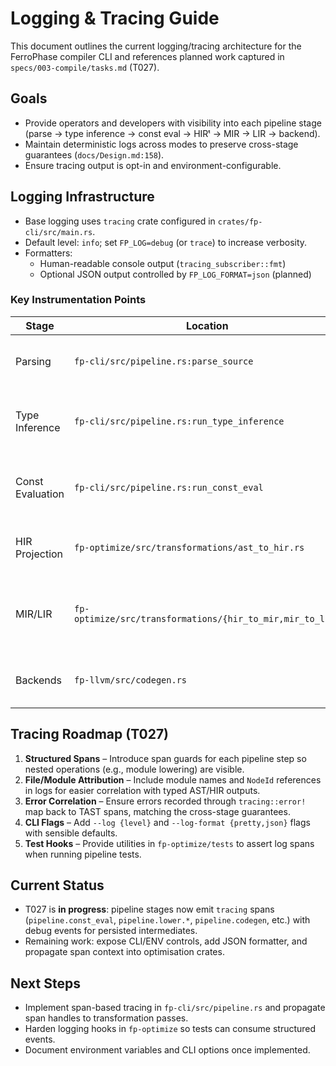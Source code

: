 # Logging & Tracing Guide

This document outlines the current logging/tracing architecture for the FerroPhase compiler CLI and references planned
work captured in `specs/003-compile/tasks.md` (T027).

## Goals

- Provide operators and developers with visibility into each pipeline stage (parse → type inference → const eval → HIRᵗ → MIR → LIR → backend).
- Maintain deterministic logs across modes to preserve cross-stage guarantees (`docs/Design.md:158`).
- Ensure tracing output is opt-in and environment-configurable.

## Logging Infrastructure

- Base logging uses `tracing` crate configured in `crates/fp-cli/src/main.rs`.
- Default level: `info`; set `FP_LOG=debug` (or `trace`) to increase verbosity.
- Formatters:
  - Human-readable console output (`tracing_subscriber::fmt`)
  - Optional JSON output controlled by `FP_LOG_FORMAT=json` (planned)

### Key Instrumentation Points

| Stage            | Location                                           | Notes                                     |
|------------------|----------------------------------------------------|-------------------------------------------|
| Parsing          | `fp-cli/src/pipeline.rs:parse_source`              | Emits source path and module count        |
| Type Inference   | `fp-cli/src/pipeline.rs:run_type_inference`        | Logs constraint solving time, result size |
| Const Evaluation | `fp-cli/src/pipeline.rs:run_const_eval`            | Logs dependency graph and evaluation time |
| HIR Projection   | `fp-optimize/src/transformations/ast_to_hir.rs`    | Span-preserving logs, TODO for modules    |
| MIR/LIR          | `fp-optimize/src/transformations/{hir_to_mir,mir_to_lir}` | MIR builds the Rust-style SSA graph; logging yet minimal |
| Backends         | `fp-llvm/src/codegen.rs`                           | Emits target triple, optimisation level   |

## Tracing Roadmap (T027)

1. **Structured Spans** – Introduce span guards for each pipeline step so nested operations (e.g., module lowering) are visible.
2. **File/Module Attribution** – Include module names and `NodeId` references in logs for easier correlation with typed AST/HIR outputs.
3. **Error Correlation** – Ensure errors recorded through `tracing::error!` map back to TAST spans, matching the cross-stage guarantees.
4. **CLI Flags** – Add `--log {level}` and `--log-format {pretty,json}` flags with sensible defaults.
5. **Test Hooks** – Provide utilities in `fp-optimize/tests` to assert log spans when running pipeline tests.

## Current Status

- T027 is **in progress**: pipeline stages now emit `tracing` spans (`pipeline.const_eval`, `pipeline.lower.*`,
  `pipeline.codegen`, etc.) with debug events for persisted intermediates.
- Remaining work: expose CLI/ENV controls, add JSON formatter, and propagate span context into optimisation crates.

## Next Steps

- Implement span-based tracing in `fp-cli/src/pipeline.rs` and propagate span handles to transformation passes.
- Harden logging hooks in `fp-optimize` so tests can consume structured events.
- Document environment variables and CLI options once implemented.
